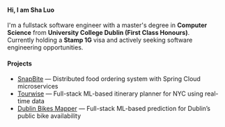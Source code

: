 #### Hi, I am Sha Luo

I'm a fullstack software engineer with a master's degree in **Computer Science** from **University College Dublin (First Class Honours)**.<br/>
Currently holding a **Stamp 1G** visa and actively seeking software engineering opportunities.

#### Projects

- [SnapBite](https://github.com/lasa1015/snapbite-microservices-platform) — Distributed food ordering system with Spring Cloud microservices  
- [Tourwise](https://github.com/lasa1015/tourwise-springboot-react) — Full-stack ML-based itinerary planner for NYC using real-time data  
- [Dublin Bikes Mapper](https://github.com/lasa1015/dbbikes-platform) — Full-stack ML-based prediction for Dublin’s public bike availability

